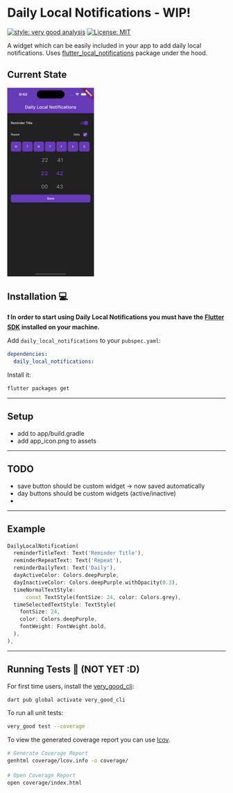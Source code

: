 # Daily Local Notifications - WIP!

[![style: very good analysis][very_good_analysis_badge]][very_good_analysis_link]
[![License: MIT][license_badge]][license_link]

A widget which can be easily included in your app to add daily local notifications.
Uses [flutter_local_notifications][flutter_local_notifications_link] package under the hood.

## Current State
<!-- ![Screenshot](screenshot.png =250px) -->
<img src="screenshot.png" alt="goal" width="200"/>

## Installation 💻

**❗ In order to start using Daily Local Notifications you must have the [Flutter SDK][flutter_install_link] installed on your machine.**

Add `daily_local_notifications` to your `pubspec.yaml`:

```yaml
dependencies:
  daily_local_notifications:
```

Install it:

```sh
flutter packages get
```

---
## Setup
- add to app/build.gradle
- add app_icon.png to assets
---
## TODO
- save button should be custom widget -> now saved automatically
- day buttons should be custom widgets (active/inactive)
- 
---
## Example
```dart
DailyLocalNotification(
  reminderTitleText: Text('Reminder Title'),
  reminderRepeatText: Text('Repeat'),
  reminderDailyText: Text('Daily'),
  dayActiveColor: Colors.deepPurple,
  dayInactiveColor: Colors.deepPurple.withOpacity(0.3),
  timeNormalTextStyle:
      const TextStyle(fontSize: 24, color: Colors.grey),
  timeSelectedTextStyle: TextStyle(
    fontSize: 24,
    color: Colors.deepPurple,
    fontWeight: FontWeight.bold,
  ),
),
```

---

## Running Tests 🧪 (NOT YET :D)

For first time users, install the [very_good_cli][very_good_cli_link]:

```sh
dart pub global activate very_good_cli
```

To run all unit tests:

```sh
very_good test --coverage
```

To view the generated coverage report you can use [lcov](https://github.com/linux-test-project/lcov).

```sh
# Generate Coverage Report
genhtml coverage/lcov.info -o coverage/

# Open Coverage Report
open coverage/index.html
```

[flutter_local_notifications_link]: https://pub.dev/packages/flutter_local_notifications
[flutter_install_link]: https://docs.flutter.dev/get-started/install
[github_actions_link]: https://docs.github.com/en/actions/learn-github-actions
[license_badge]: https://img.shields.io/badge/license-MIT-blue.svg
[license_link]: https://opensource.org/licenses/MIT
[logo_black]: https://raw.githubusercontent.com/VGVentures/very_good_brand/main/styles/README/vgv_logo_black.png#gh-light-mode-only
[logo_white]: https://raw.githubusercontent.com/VGVentures/very_good_brand/main/styles/README/vgv_logo_white.png#gh-dark-mode-only
[mason_link]: https://github.com/felangel/mason
[very_good_analysis_badge]: https://img.shields.io/badge/style-very_good_analysis-B22C89.svg
[very_good_analysis_link]: https://pub.dev/packages/very_good_analysis
[very_good_cli_link]: https://pub.dev/packages/very_good_cli
[very_good_coverage_link]: https://github.com/marketplace/actions/very-good-coverage
[very_good_ventures_link]: https://verygood.ventures
[very_good_ventures_link_light]: https://verygood.ventures#gh-light-mode-only
[very_good_ventures_link_dark]: https://verygood.ventures#gh-dark-mode-only
[very_good_workflows_link]: https://github.com/VeryGoodOpenSource/very_good_workflows
